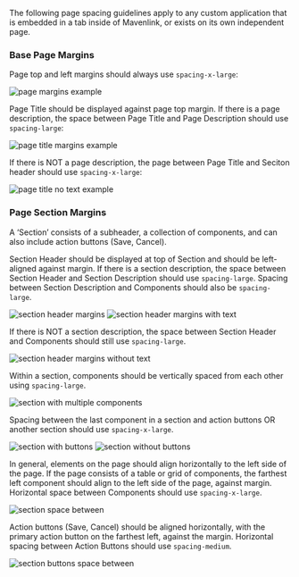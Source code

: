 The following page spacing guidelines apply to any custom application that is embedded in a tab inside of Mavenlink, or exists on its own independent page.

### Base Page Margins

Page top and left margins should always use `spacing-x-large`:

<img class="image" alt="page margins example" src="images/page-margins-example.jpg"/>

Page Title should be displayed against page top margin. If there is a page description, the space between Page Title and Page Description should use `spacing-large`:

<img class="image" alt="page title margins example" src="images/page-title-margins.jpg" />

If there is NOT a page description, the page between Page Title and Seciton header should use `spacing-x-large`:

<img class="image" alt="page title no text example" src="images/page-title-no-text.jpg" />

### Page Section Margins

A ‘Section’ consists of a subheader, a collection of components, and can also include action buttons (Save, Cancel). 

Section Header should be displayed at top of Section and should be left-aligned against margin. If there is a section description, the space between Section Header and Section Description should use `spacing-large`. Spacing between Section Description and Components should also be `spacing-large`.

<img class="image-top" alt="section header margins" src="images/section-header-margins.jpg" />
<img class="image" alt="section header margins with text" src="images/section-header-margins-2.jpg" />

If there is NOT a section description, the space between Section Header and Components should still use `spacing-large`.

<img class="image" alt="section header margins without text" src="images/section-header-margins-no-description.jpg" />

Within a section, components should be vertically spaced from each other using `spacing-large`.

<img class="image" alt="section with multiple components" src="images/section-header-margins-with-components.jpg" />

Spacing between the last component in a section and action buttons OR another section should use `spacing-x-large`.

<img class="image-top" alt="section with buttons" src="images/section-margins-with-buttons.jpg" />
<img class="image" alt="section without buttons" src="images/section-margins-without-buttons.jpg" />

In general, elements on the page should align horizontally to the left side of the page. If the page consists of a table or grid of components, the farthest left component should align to the left side of the page, against margin. Horizontal space between Components should use `spacing-x-large`.

<img class="image" alt="section space between" src="images/section-space-between.jpg" />

Action buttons (Save, Cancel) should be aligned horizontally, with the primary action button on the farthest left, against the margin. Horizontal spacing between Action Buttons should use `spacing-medium`.

<img class="image" alt="section buttons space between" src="images/section-buttons-space-between.jpg" />
